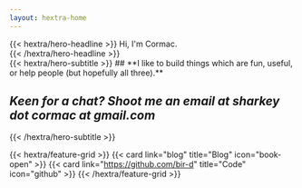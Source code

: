 ```yaml
---
layout: hextra-home
---
```

<div class="mt-6 mb-6">
{{< hextra/hero-headline >}}
  Hi, I'm Cormac.&nbsp;<br class="sm:block hidden" />
{{< /hextra/hero-headline >}}
</div>

<div class="mb-12">
{{< hextra/hero-subtitle >}}
## **I like to build things which are fun, useful, or help people (but hopefully all three).**

## *Keen for a chat? Shoot me an email at sharkey dot cormac at gmail.com*
{{< /hextra/hero-subtitle >}}
</div>

{{< hextra/feature-grid >}}
  {{< card link="blog" title="Blog" icon="book-open" >}}
  {{< card link="https://github.com/bir-d" title="Code" icon="github" >}}
{{< /hextra/feature-grid >}}
